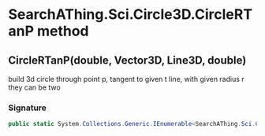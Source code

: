 # SearchAThing.Sci.Circle3D.CircleRTanP method
## CircleRTanP(double, Vector3D, Line3D, double)
build 3d circle through point p, tangent to given t line, with given radius r            
            they can be two

### Signature
```csharp
public static System.Collections.Generic.IEnumerable<SearchAThing.Sci.Circle3D> CircleRTanP(double tol_len, Vector3D p, Line3D t, double r)
```
